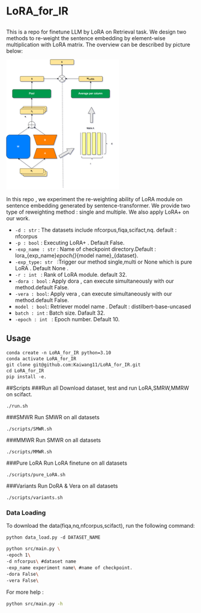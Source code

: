 # LoRA_for_IR
##
This is a repo for finetune LLM by LoRA on Retrieval task.
We design two methods to re-weight the sentence embedding by element-wise multiplication with LoRA matrix.
The overview can be described by picture below:
<!-- ![](structure.png) -->
<img src="structure.png" alt="A beautiful landscape" width="300">


In this repo , we experiment the re-weighting  ability of LoRA module on sentence embedding generated by sentence-transformer. We provide two type of reweighting method : single and multiple. We also apply LoRA+ on our work.



- `-d : str` : The datasets include nfcorpus,fiqa,scifact,nq. default : nfcorpus
- `-p : bool` : Executing LoRA+ . Default False.
- `-exp_name : str` : Name of checkpoint directory.Default : lora_{exp_name}_epoch{}_{model name}_{dataset}. 
- `-exp_type: str ` :Trigger  our method single,multi or None which is pure LoRA . Default None .
- `-r : int ` : Rank of LoRA module. default 32.
- `-dora : bool` : Apply dora , can execute simultaneously with our method.default False.
- `-vera : bool`: Apply vera , can execute simultaneously with our method.default False.
- `model : bool`: Retriever model name . Default : distilbert-base-uncased
- `batch : int` : Batch size. Dafault 32.
- `-epoch : int ` : Epoch number. Default 10.
## Usage
```
conda create -n LoRA_for_IR python=3.10
conda activate LoRA_for_IR
git clone git@github.com:Kaiwang11/LoRA_for_IR.git
cd LoRA_for_IR
pip install -e.
```
##Scripts
###Run all
Download dataset, test  and run LoRA,SMRW,MMRW on scifact.
```
./run.sh 
```
###SMWR
Run SMWR on all datasets
```
./scripts/SMWR.sh
```

###MMWR
Run SMWR on all datasets
```
./scripts/MMWR.sh
```

###Pure LoRA
Run LoRA finetune  on all datasets
```
./scripts/pure_LoRA.sh
```

###Variants
Run DoRA & Vera on all datasets
```
./scripts/variants.sh
```
### Data Loading

To download the data(fiqa,nq,nfcorpus,scifact), run the following command:
```
python data_load.py -d DATASET_NAME 
```

```bash
python src/main.py \
-epoch 1\
-d nfcorpus\ #dataset name
-exp_name experiment name\ #name of checkpoint.
-dora False\
-vera False\
```
For more help :
```bash
python src/main.py -h 
```

